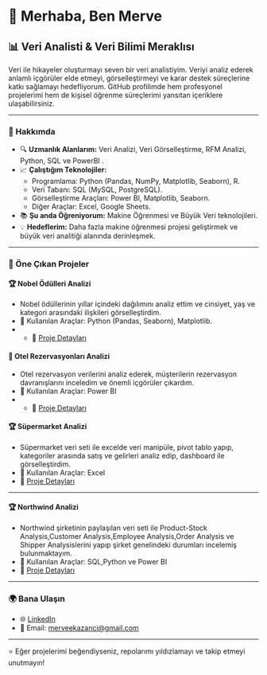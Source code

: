 # 👋 Merhaba, Ben Merve 

## 📊 Veri Analisti & Veri Bilimi Meraklısı

Veri ile hikayeler oluşturmayı seven bir veri analistiyim. Veriyi analiz ederek anlamlı içgörüler elde etmeyi, görselleştirmeyi ve karar destek süreçlerine katkı sağlamayı hedefliyorum. GitHub profilimde hem profesyonel projelerimi hem de kişisel öğrenme süreçlerimi yansıtan içeriklere ulaşabilirsiniz.

---

### 🌟 Hakkımda

- 🔍 **Uzmanlık Alanlarım:** Veri Analizi, Veri Görselleştirme, RFM Analizi, Python, SQL ve PowerBI .
- 📈 **Çalıştığım Teknolojiler:**
  - Programlama: Python (Pandas, NumPy, Matplotlib, Seaborn), R.
  - Veri Tabanı: SQL (MySQL, PostgreSQL).
  - Görselleştirme Araçları: Power BI, Matplotlib, Seaborn.
  - Diğer Araçlar: Excel, Google Sheets.
- 📚 **Şu anda Öğreniyorum:** Makine Öğrenmesi ve Büyük Veri teknolojileri.
- 💡 **Hedeflerim:** Daha fazla makine öğrenmesi projesi geliştirmek ve büyük veri analitiği alanında derinleşmek.

---

### 📂 Öne Çıkan Projeler

#### 🏆 **Nobel Ödülleri Analizi**
- Nobel ödüllerinin yıllar içindeki dağılımını analiz ettim ve cinsiyet, yaş ve kategori arasındaki ilişkileri görselleştirdim.
- 🚀 Kullanılan Araçlar: Python (Pandas, Seaborn), Matplotlib.
- - 📁 [Proje Detayları](https://github.com/merveekazanci/Nobel-Prizes-Analysis)
  

#### 🏨 **Otel Rezervasyonları Analizi**
- Otel rezervasyon verilerini analiz ederek, müşterilerin rezervasyon davranışlarını inceledim ve önemli içgörüler çıkardım.
- 🚀 Kullanılan Araçlar: Power BI
- - 📁 [Proje Detayları](https://github.com/merveekazanci/Hotel-Bookings-Analysis)


#### 🏆 **Süpermarket Analizi**
- Süpermarket veri seti ile excelde veri manipüle, pivot tablo yapıp, kategoriler arasında satış ve gelirleri analiz edip, dashboard ile görselleştirdim.
- 🚀 Kullanılan Araçlar: Excel
- 📁 [Proje Detayları](https://github.com/merveekazanci/Supermarket_Analysis)
---


#### 🏆 **Northwind Analizi**
- Northwind şirketinin paylaşılan veri seti ile Product-Stock Analysis,Customer Analysis,Employee Analysis,Order Analysis ve Shipper Analysislerini yapıp şirket genelindeki durumları incelemiş bulunmaktayım.
- 🚀 Kullanılan Araçlar: SQL,Python ve Power BI 
- 📁 [Proje Detayları](https://github.com/merveekazanci/Northwind-Analizi)
---


### 🌍 Bana Ulaşın

- 🌐 [LinkedIn](https://www.linkedin.com/in/merve-kazancı-3b24bb14b/)
- 📧 Email: [merveekazanci@gmail.com](merveekazanci@gmail.com)

---

⭐ Eğer projelerimi beğendiyseniz, repolarımı yıldızlamayı ve takip etmeyi unutmayın!

